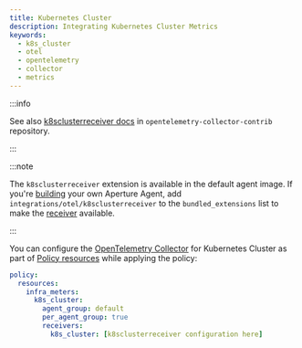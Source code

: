 ```yaml
---
title: Kubernetes Cluster
description: Integrating Kubernetes Cluster Metrics
keywords:
  - k8s_cluster
  - otel
  - opentelemetry
  - collector
  - metrics
---
```


:::info

See also [k8sclusterreceiver docs][receiver] in
`opentelemetry-collector-contrib` repository.

:::

:::note

The `k8sclusterreceiver` extension is available in the default agent image. If
you're [building][build] your own Aperture Agent, add
`integrations/otel/k8sclusterreceiver` to the `bundled_extensions` list to make
the [receiver][receiver] available.

:::

You can configure the [OpenTelemetry Collector][opentelemetry-collector] for
Kubernetes Cluster as part of [Policy resources][policy-resources] while
applying the policy:

```yaml
policy:
  resources:
    infra_meters:
      k8s_cluster:
        agent_group: default
        per_agent_group: true
        receivers:
          k8s_cluster: [k8sclusterreceiver configuration here]
```

[build]: /reference/aperturectl/build/agent/agent.md
[receiver]:
  https://github.com/open-telemetry/opentelemetry-collector-contrib/tree/main/receiver/k8sclusterreceiver
[opentelemetry-collector]: /reference/configuration/spec.md#telemetry-collector
[policy-resources]: /reference/configuration/spec.md#resources
